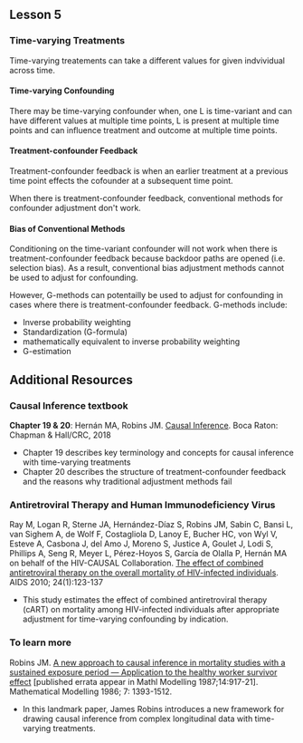 ## Lesson 5

### Time-varying Treatments

Time-varying treatements can take a different values for given indvividual
across time.

#### Time-varying Confounding

There may be time-varying confounder when, one L is time-variant and can have
different values at multiple time points, L is present at multiple time points
and can influence treatment and outcome at multiple time points.

#### Treatment-confounder Feedback

Treatment-confounder feedback is when an earlier treatment at a previous time
point effects the cofounder at a subsequent time point.

When there is treatment-confounder feedback, conventional methods for
confounder  adjustment don't work.

#### Bias of Conventional Methods

Conditioning on the time-variant confounder will not work when there is
treatment-confounder feedback because backdoor paths are opened (i.e. selection
bias). As a result, conventional bias adjustment methods cannot be used to
adjust for confounding.

However, G-methods can potentailly be used to adjust for confounding in cases
where there is treatment-confounder feedback. G-methods include:

- Inverse probability weighting
- Standardization (G-formula)
- mathematically equivalent to inverse probability weighting
- G-estimation

## Additional Resources

### Causal Inference textbook

**Chapter 19 & 20**: Hernán MA, Robins JM.
[Causal Inference]().
Boca Raton: Chapman & Hall/CRC, 2018

* Chapter 19 describes key terminology and concepts for causal inference with
  time-varying treatments
* Chapter 20 describes the structure of treatment-confounder feedback and the
  reasons why traditional adjustment methods fail

### Antiretroviral Therapy and Human Immunodeficiency Virus

Ray M, Logan R, Sterne JA, Hernández-Díaz S, Robins JM, Sabin C, Bansi L, van
Sighem A, de Wolf F, Costagliola D, Lanoy E, Bucher HC, von Wyl V, Esteve A,
Casbona J, del Amo J, Moreno S, Justice A, Goulet J, Lodi S, Phillips A, Seng
R, Meyer L, Pérez-Hoyos S, García de Olalla P, Hernán MA on behalf of the
HIV-CAUSAL Collaboration.
[The effect of combined antiretroviral therapy on the overall mortality of HIV-infected individuals](https://www.ncbi.nlm.nih.gov/pmc/articles/PMC2920287/).
AIDS 2010; 24(1):123-137

* This study estimates the effect of combined antiretroviral therapy (cART) on
  mortality among HIV-infected individuals after appropriate adjustment for
  time-varying confounding by indication. 

### To learn more

Robins JM.
[A new approach to causal inference in mortality studies with a sustained exposure period — Application to the healthy worker survivor effect](http://www.sciencedirect.com/science/article/pii/0270025586900886)
[published errata appear in Mathl Modelling 1987;14:917-21].
Mathematical Modelling 1986; 7: 1393-1512.

* In this landmark paper, James Robins introduces a new framework for drawing
  causal inference from complex longitudinal data with time-varying treatments. 

